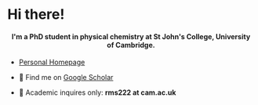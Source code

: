 <h1 align="left">Hi there! </h1>
<h4 align="center">I'm a PhD student in physical chemistry at St John's College, University of Cambridge.</h4>


- [Personal Homepage](https://Rob-Scrutton.github.io)

- 🔎 Find me on [Google Scholar](https://scholar.google.com/citations?user=TTyVcWwAAAAJ&hl=en)

- 📧 Academic inquires only: **rms222 at cam.ac.uk**
